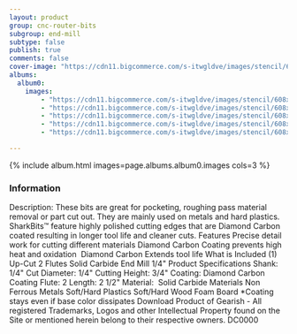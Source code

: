 ```yaml
---
layout: product
group: cnc-router-bits
subgroup: end-mill
subtype: false
publish: true
comments: false
cover-image: "https://cdn11.bigcommerce.com/s-itwgldve/images/stencil/608x608/products/3220/7627/sb-11014-dc_s_w_1__29874.1675310614.png?c=2"
albums:
  album0:
    images:
        - "https://cdn11.bigcommerce.com/s-itwgldve/images/stencil/608x608/products/3220/7627/sb-11014-dc_s_w_1__29874.1675310614.png?c=2"
        - "https://cdn11.bigcommerce.com/s-itwgldve/images/stencil/608x608/products/3220/7707/11014-Bit_Spinning__50154.1675310614.gif?c=2"
        - "https://cdn11.bigcommerce.com/s-itwgldve/images/stencil/608x608/products/3220/7677/11014dc__59052.1675310614.png?c=2"
        - "https://cdn11.bigcommerce.com/s-itwgldve/images/stencil/608x608/products/3220/7662/11014-DC_in_use__86681.1675310614.JPG?c=2"
        - "https://cdn11.bigcommerce.com/s-itwgldve/images/stencil/608x608/products/3220/7405/SB-11014-DC__98428.1675310614.png?c=2"

---
```


{% include album.html images=page.albums.album0.images cols=3 %}

### Information

Description:
 These bits are great for pocketing, roughing pass material removal or part cut out. They are mainly used on metals and hard plastics.   SharkBits™ feature highly polished cutting edges that are Diamond Carbon coated resulting in longer tool life and cleaner cuts.  Features  Precise detail work for cutting different materials Diamond Carbon Coating prevents high heat and oxidation  Diamond Carbon Extends tool life  What is Included  (1) Up-Cut 2 Flutes Solid Carbide End Mill 1/4"  Product Specifications  Shank: 1/4" Cut Diameter: 1/4" Cutting Height: 3/4" Coating: Diamond Carbon Coating Flute: 2 Length: 2 1/2" Material:  Solid Carbide  Materials  Non Ferrous Metals Soft/Hard Plastics Soft/Hard Wood Foam Board  *Coating stays even if base color dissipates Download Product of Gearish - All registered Trademarks, Logos and other Intellectual Property found on the Site or mentioned herein belong to their respective owners. DC0000  

